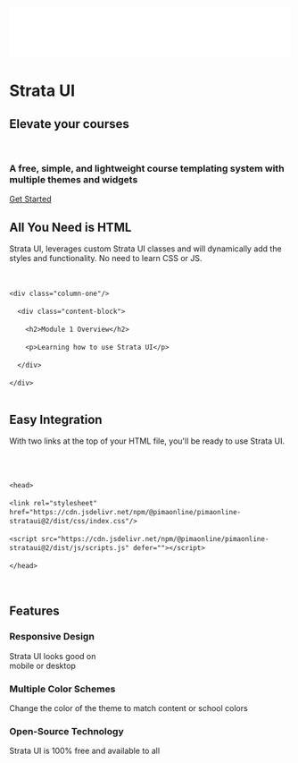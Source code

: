 <div class="top-banner">
<img src="./_images/wordmark_white.png" alt="" class="top-logo">
<h1 class="sr-hidden">Strata UI</h1>
<h2>Elevate your courses</h2>
<br>
<div class="top-text">
<h3 class="font-size-h4">A free, simple, and lightweight course templating system with<br>
multiple themes and widgets</h3>
</div>
<div class="center">
  <a href="#/getting-started/introduction" class="btn">Get Started</a>
</div>
</div>

## All You Need is HTML

Strata UI, leverages custom Strata UI classes and will dynamically add the styles and functionality. No need to learn CSS or JS.

<div class="code-snippet">
<pre data-lang="html">
<code class="lang-html">
<span class="token tag">
<span class="token tag"><span class="token punctuation">&lt;</span>div class="column-one"</span><span class="token punctuation">/&gt;</span></span>
<span class="token tag">
  <span class="token punctuation">&lt;</span>div class="content-block"<span class="token punctuation">&gt;</span></span>
	<span class="token tag">
	<span class="token punctuation">&lt;</span>h2<span class="token punctuation">&gt;</span></span>Module 1 Overview<span class="token tag"><span class="token punctuation">&lt;</span>/h2<span class="token punctuation">&gt;</span></span>
<span class="token tag">
	<span class="token punctuation">&lt;</span>p<span class="token punctuation">&gt;</span></span>Learning how to use Strata UI<span class="token tag"><span class="token punctuation">&lt;</span>/p<span class="token punctuation">&gt;</span></span>
	<span class="token tag">
  <span class="token punctuation">&lt;/</span>div</span><span class="token punctuation">&gt;</span>
	<span class="token tag">
<span class="token punctuation">&lt;/</span>div</span><span class="token punctuation">&gt;</span>
</code>
</pre>
</div>

## Easy Integration

With two links at the top of your HTML file, you'll be ready to use Strata UI.

<div class="code-snippet">
<pre data-lang="html">
<code class="lang-html">
<span class="token tag">
<span class="token tag">
<span class="token punctuation">&lt;</span>head</span><span class="token punctuation">&gt;</span></span>
<span class="token tag">
<span class="token tag"><span class="token punctuation">&lt;</span>link rel="stylesheet" href="https://cdn.jsdelivr.net/npm/@pimaonline/pimaonline-strataui@2/dist/css/index.css"</span><span class="token punctuation">/&gt;</span></span>
<span class="token tag">
<span class="token tag"><span class="token punctuation">&lt;</span>script src="https://cdn.jsdelivr.net/npm/@pimaonline/pimaonline-strataui@2/dist/js/scripts.js" defer=""</span><span class="token punctuation">&gt;</span><span class="token punctuation">&lt;/</span>script<span class="token punctuation">&gt;</span>
<span class="token tag">
<span class="token tag"><span class="token punctuation">&lt;/</span>head</span><span class="token punctuation">&gt;</span>
</span>
</code>
</pre>
</div>

## Features

<div class="vocab-cards-widget">
<div class="card">
<div class="icons">
<i class="fa-solid fa-mobile fa-2x phone"></i>
<i class="fa-solid fa-desktop fa-3x desktop"></i>
</div>
<div class="text">
<h3>Responsive Design</h3>
<p>Strata UI looks good on<br> mobile or desktop</p>
</div>
</div>
<div class="card">
<div class="icons colors">
<i class="fa-solid fa-square red fa-2x"></i>
<i class="fa-solid fa-square blue fa-2x"></i>
<i class="fa-solid fa-square green fa-2x"></i>
<i class="fa-solid fa-square gold fa-2x"></i>
</div>
<div class="text">
<h3>Multiple Color Schemes</h3>
<p>Change the color of the theme to match content or school colors</p>
</div>
</div>
<div class="card">
<div class="icons">
<i class="fa-solid fa-earth-americas fa-2x globe"></i>
<i class="fa-solid fa-people-group fa-2x"></i>
</div>
<div class="text">
<h3>Open-Source Technology</h3>
<p>Strata UI is 100% free and available to all</p>
</div>
</div>
</div>
